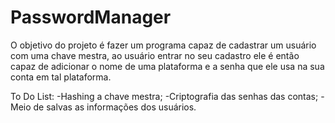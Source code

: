 # PasswordManager
 
 O objetivo do projeto é fazer um programa capaz de cadastrar um usuário com uma chave mestra, ao usuário entrar no seu cadastro ele é então capaz de adicionar o nome de uma plataforma e a senha que ele usa na sua conta em tal plataforma.
 
 To Do List:
 -Hashing a chave mestra;
 -Criptografia das senhas das contas;
 -Meio de salvas as informações dos usuários.
